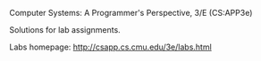 Computer Systems: A Programmer's Perspective, 3/E (CS:APP3e)

Solutions for lab assignments.

Labs homepage: http://csapp.cs.cmu.edu/3e/labs.html
